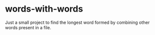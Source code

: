 words-with-words
================

Just a small project to find the longest word formed by combining other words present in a file.
